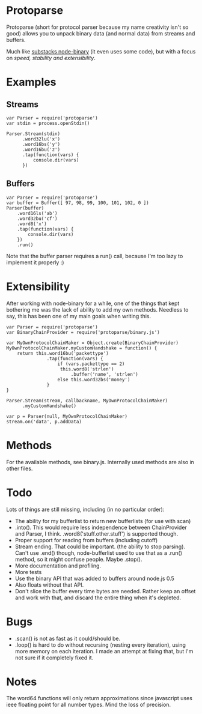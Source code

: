 Protoparse
==========

Protoparse (short for protocol parser because my name creativity isn't so good) allows you to unpack binary data (and normal data) from streams and buffers.

Much like [substacks node-binary](https://github.com/substack/node-binary "github repository for substacks node-binary") (it even uses some code),
but with a focus on *speed, stability and extensibility*.

Examples
========

Streams
-------

    var Parser = require('protoparse')
    var stdin = process.openStdin()
    
    Parser.Stream(stdin)
          .word32lu('x')
          .word16bs('y')
          .word16bu('z')
          .tap(function(vars) {
              console.dir(vars)
          })

Buffers
-------

    var Parser = require('protoparse')
    var buffer = Buffer([ 97, 98, 99, 100, 101, 102, 0 ])
    Parser(buffer)
        .word16ls('ab')
        .word32bu('cf')
        .word8('x')
        .tap(function(vars) {
            console.dir(vars)
        })
        .run()

Note that the buffer parser requires a run() call, because I'm too lazy to implement it properly :)

Extensibility
=============

After working with node-binary for a while, one of the things that kept bothering me was the lack of ability
to add my own methods. Needless to say, this has been one of my main goals when writing this.

    var Parser = require('protoparse')
    var BinaryChainProvider = require('protoparse/binary.js')
    
    var MyOwnProtocolChainMaker = Object.create(BinaryChainProvider)
    MyOwnProtocolChainMaker.myCustomHandshake = function() {
        return this.word16bu('packettype')
                   .tap(function(vars) {
                       if (vars.packettype == 2)
                        this.word8('strlen')
                            .buffer('name', 'strlen')
                       else this.word32bs('money')
                   }
    }
    
    Parser.Stream(stream, callbackname, MyOwnProtocolChainMaker)
          .myCustomHandshake()
          
    var p = Parser(null, MyOwnProtocolChainMaker)
    stream.on('data', p.addData)

Methods
=======

For the available methods, see binary.js. Internally used methods are also in other files.

Todo
====

Lots of things are still missing, including (in no particular order):

 *   The ability for my bufferlist to return new bufferlists (for use with scan)
 *   .into(). This would require less independence between ChainProvider and Parser, I think.
    .word8('stuff.other.stuff') is supported though.
 *   Proper support for reading from buffers (including cutoff)
 *   Stream ending. That could be important. (the ability to stop parsing).
     Can't use .end() though, node-bufferlist used to use that as a .run() method,
     so it might confuse people. Maybe .stop().
 *   More documentation and profiling.
 *   More tests
 *   Use the binary API that was added to buffers around node.js 0.5
 *   Also floats without that API.
 *   Don't slice the buffer every time bytes are needed. Rather keep an offset and work with that,
     and discard the entire thing when it's depleted.

Bugs
====

 *   .scan() is not as fast as it could/should be.
 *   .loop() is hard to do without recursing (nesting every iteration), using more memory on each iteration.
     I made an attempt at fixing that, but I'm not sure if it completely fixed it.

Notes
=====

The word64 functions will only return approximations since javascript uses ieee
floating point for all number types. Mind the loss of precision.

